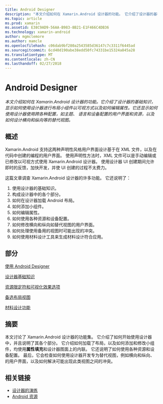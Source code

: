 ```yaml
---
title: Android Designer
description: "本文介绍如何在 Xamarin.Android 设计器的功能。 它介绍了设计器的基础知识，显示如何使用设计器进行布局小组件以可视方式以及如何编辑属性。 它还显示如何使用设计器使用跨各种配置，如主题、 语言和设备配置的用户界面和资源，以及如何设计横向和纵向等的替代视图。"
ms.topic: article
ms.prod: xamarin
ms.assetid: E38C9AD9-56AA-B983-8B21-E1F466C4DB36
ms.technology: xamarin-android
author: mgmclemore
ms.author: mamcle
ms.openlocfilehash: c06dab9bf280a2543585d36147c7c3311f6445ad
ms.sourcegitcommit: 6cd40d190abe38edd50fc74331be15324a845a28
ms.translationtype: MT
ms.contentlocale: zh-CN
ms.lasthandoff: 02/27/2018
---
```

# <a name="android-designer"></a>Android Designer

_本文介绍如何在 Xamarin.Android 设计器的功能。它介绍了设计器的基础知识，显示如何使用设计器进行布局小组件以可视方式以及如何编辑属性。它还显示如何使用设计器使用跨各种配置，如主题、 语言和设备配置的用户界面和资源，以及如何设计横向和纵向等的替代视图。_

<a name="Overview" />

## <a name="overview"></a>概述

Xamarin.Android 支持这两种声明性风格用户界面设计基于在 XML 文件，以及在代码中创建的编程的用户界面。
使用声明性方法时，XML 文件可以是手动编辑或已修改以可视方式使用 Xamarin.Android 设计器。 使用设计器 UI 创建期间允许即时的反馈，加快开发，并使 UI 创建的过程不太费力。

这篇文章调查 Xamarin.Android 设计器的许多功能。 它还说明了：

1.  使用设计器的基础知识。
2.  构成设计器中的各个部分。
3.  如何在设计器加载 Android 布局。
4.  如何添加小组件。
5.  如何编辑属性。
6.  如何使用各种资源和设备配置。
7.  如何修改横向和纵向如替代视图的用户界面。 
8.  如何处理使用备用的视图时可能出现的冲突。 
9.  如何使用材料设计工具来生成材料设计符合应用。


<a name="Sections" />

## <a name="sections"></a>部分

 [使用 Android Designer](~/android/user-interface/android-designer/designer-walkthrough.md)

 [设计器基础知识](~/android/user-interface/android-designer/designer-basics.md)

 [资源限定符和可视化效果选项](~/android/user-interface/android-designer/resource-qualifiers.md)

 [备选布局视图](~/android/user-interface/android-designer/alternative-layout-views.md)

 [材料设计功能](~/android/user-interface/android-designer/material-design-features.md)


<a name="Summary" />

## <a name="summary"></a>摘要

本文讨论了 Xamarin.Android 设计器的功能集。 它介绍了如何开始使用设计器中，并且说明了其各个部分。 它介绍如何加载了布局，以及如何添加和修改小组件，均使用**属性填充**和设计器图面上的内联。 它还说明了如何使用各种资源和设备配置。 最后，它会检查如何使用设计器开发专为替代视图，例如横向和纵向、 的用户界面，以及如何解决可能出现此类视图之间的冲突。 



## <a name="related-links"></a>相关链接

- [设计器的演练](~/android/user-interface/android-designer/designer-walkthrough.md)
- [Android 资源](~/android/app-fundamentals/resources-in-android/index.md)
